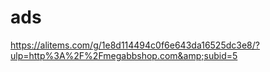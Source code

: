 # ads
https://alitems.com/g/1e8d114494c0f6e643da16525dc3e8/?ulp=http%3A%2F%2Fmegabbshop.com&amp;subid=5
